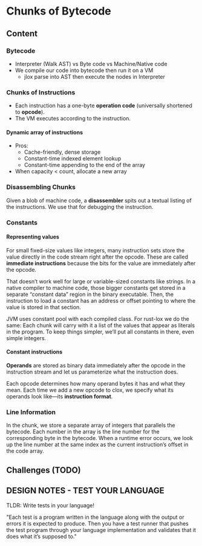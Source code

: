 # Chunks of Bytecode #
## Content ##

### Bytecode ###
- Interpreter (Walk AST) vs Byte code vs Machine/Native code
- We compile our code into bytecode then run it on a VM
  - jlox parse into AST then execute the nodes in Interpreter

### Chunks of Instructions ###
- Each instruction has a one-byte **operation code** (universally shortened to **opcode**). 
- The VM executes according to the instruction.

#### Dynamic array of instructions ####
- Pros:
  - Cache-friendly, dense storage
  - Constant-time indexed element lookup
  - Constant-time appending to the end of the array
- When capacity < count, allocate a new array

### Disassembling Chunks ###
Given a blob of machine code, a **disassembler** spits out a textual listing of the instructions. We use that for debugging the instruction.

### Constants ###
#### Representing values ####
For small fixed-size values like integers, many instruction sets store the value directly in the code stream right after the opcode. These are called **immediate instructions** because the bits for the value are immediately after the opcode.

That doesn’t work well for large or variable-sized constants like strings. In a native compiler to machine code, those bigger constants get stored in a separate “constant data” region in the binary executable. Then, the instruction to load a constant has an address or offset pointing to where the value is stored in that section.

JVM uses constant pool with each compiled class. For rust-lox we do the same: Each chunk will carry with it a list of the values that appear as literals in the program. To keep things simpler, we’ll put all constants in there, even simple integers.

#### Constant instructions ####
**Operands** are stored as binary data immediately after the opcode in the instruction stream and let us parameterize what the instruction does.

Each opcode determines how many operand bytes it has and what they mean. Each time we add a new opcode to clox, we specify what its operands look like—its **instruction format**.

### Line Information ###
In the chunk, we store a separate array of integers that parallels the bytecode. Each number in the array is the line number for the corresponding byte in the bytecode. When a runtime error occurs, we look up the line number at the same index as the current instruction’s offset in the code array.

## Challenges (TODO) ##
## DESIGN NOTES - TEST YOUR LANGUAGE ##
TLDR: Write tests in your language! 

"Each test is a program written in the language along with the output or errors it is expected to produce. Then you have a test runner that pushes the test program through your language implementation and validates that it does what it’s supposed to."